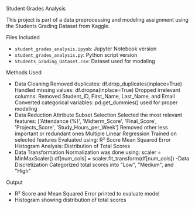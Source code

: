 Student Grades Analysis

This project is part of a data preprocessing and modeling assignment using the Students Grading Dataset from Kaggle.

Files Included
- `student_grades_analysis.ipynb`: Jupyter Notebook version
- `student_grades_analysis.py`: Python script version
- `Students_Grading_Dataset.csv`: Dataset used for modeling

Methods Used
- Data Cleaning
  Removed duplicates: df.drop_duplicates(inplace=True)
  Handled missing values: df.dropna(inplace=True)
  Dropped irrelevant columns: Removed Student_ID, First_Name, Last_Name, and Email
  Converted categorical variables: pd.get_dummies() used for proper modeling
- Data Reduction
  Attribute Subset Selection
    Selected the most relevant features:
    ['Attendance (%)', 'Midterm_Score', 'Final_Score', 'Projects_Score', 'Study_Hours_per_Week']
    Removed other less important or redundant ones
  Multiple Linear Regression
    Trained on selected features
    Evaluated using:
    R² Score
    Mean Squared Error
  Histogram Analysis: Distribution of Total Scores
- Data Transformation
  Normalization was done using:
  scaler = MinMaxScaler()
  df[num_cols] = scaler.fit_transform(df[num_cols])
-Data Discretization
  Categorized total scores into "Low", "Medium", and "High"

Output
- R² Score and Mean Squared Error printed to evaluate model
- Histogram showing distribution of total scores
